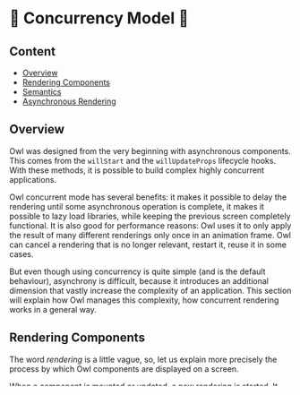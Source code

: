 # 🦉 Concurrency Model 🦉

## Content

- [Overview](#overview)
- [Rendering Components](#rendering-components)
- [Semantics](#semantics)
- [Asynchronous Rendering](#asynchronous-rendering)

## Overview

Owl was designed from the very beginning with asynchronous components. This comes
from the `willStart` and the `willUpdateProps` lifecycle hooks. With these
methods, it is possible to build complex highly concurrent applications.

Owl concurrent mode has several benefits: it makes it possible to delay the
rendering until some asynchronous operation is complete, it makes it possible
to lazy load libraries, while keeping the previous screen completely functional.
It is also good for performance reasons: Owl uses it to only apply the result of
many different renderings only once in an animation frame. Owl can cancel
a rendering that is no longer relevant, restart it, reuse it in some cases.

But even though using concurrency is quite simple (and is the default behaviour),
asynchrony is difficult, because it introduces an additional dimension that
vastly increase the complexity of an application. This section will explain
how Owl manages this complexity, how concurrent rendering works in a general way.

## Rendering Components

The word _rendering_ is a little vague, so, let us explain more precisely the
process by which Owl components are displayed on a screen.

When a component is mounted or updated, a new rendering is started. It has
two phases: _virtual rendering_ and _patching_.

### Virtual rendering

This phase represent the process of rendering a template, in memory, which create a virtual representation of the desired component html). The output of this phase is a
virtual DOM.

It is asynchronous: each subcomponents needs to either be created (so, `willStart`
will need to be called), or updated (which is done with the `willUpdateProps`
method). This is completely a recursive process: a component is the root of a
component tree, and each sub component needs to be (virtually) rendered.

### Patching

Once a rendering is complete, it will be applied on the next animation frame.
This is done synchronously: the whole component tree is patched to the real
DOM.

## Semantics

We give here an informal description of the way components are created/updated
in an application. Here, ordered lists describe actions that are executed
sequentially, bullet lists describe actions that are executed in parallel.

**Scenario 1: initial rendering** Imagine we want to render the following component tree:

```
        A
       / \
      B   C
         / \
        D   E
```

Here is what happen whenever we mount the root
component (with some code like `app.mount(document.body)`).

1. `willStart` is called on `A`

2. when it is done, template `A` is rendered.

   - component `B` is created
     1. `willStart` is called on `B`
     2. template `B` is rendered
   - component `C` is created
     1. `willStart` is called on `C`
     2. template `C` is rendered
        - component `D` is created
          1. `willStart` is called on `D`
          2. template `D` is rendered
        - component `E` is created
          1. `willStart` is called on `E`
          2. template `E` is rendered

3. each components are patched into a detached DOM element, in the following order:
   `E`, `D`, `C`, `B`, `A`. (so the actual full DOM tree is created
   in one pass)

4. the component `A` root element is actually appended to `document.body`

5. The method `mounted` is called recursively on all components in the following
   order: `E`, `D`, `C`, `B`, `A`.

**Scenario 2: rerendering a component**. Now, let's assume that the user clicked on some
button in `C`, and this results in a state update, which is supposed to:

- update `D`,
- remove `E`,
- add new component `F`.

So, the component tree should look like this:

```
        A
       / \
      B   C
         / \
        D   F
```

Here is what Owl will do:

1. because of a state change, the method `render` is called on `C`
2. template `C` is rendered again

   - component `D` is updated:
     1. hook `willUpdateProps` is called on `D` (async)
     2. template `D` is rerendered
   - component `F` is created:
     1. hook `willStart` is called on `F` (async)
     2. template `F` is rendered

3. `willPatch` hooks are called recursively on components `C`, `D` (not on `F`,
   because it is not mounted yet)

4. components `F`, `D` are patched in that order

5. component `C` is patched, which will cause recursively:

   1. `willUnmount` hook on `E`
   2. destruction of `E`,

6. `mounted` hook is called on `F`, `patched` hooks are called on `D`, `C`

Tags are very small helpers to make it easy to write inline templates. There is
only one currently available tag: `xml`, but we plan to add other tags later,
such as a `css` tag, which will be used to write [single file components](../learning/how_to_write_sfc.md).

### Asynchronous Rendering

Working with asynchronous code always adds a lot of complexity to a system. Whenever
different parts of a system are active at the same time, one needs to think
carefully about all possible interactions. Clearly, this is also true for Owl
components.

There are two different common problems with Owl asynchronous rendering model:

- any component can delay the rendering (initial and subsequent) of the whole
  application
- for a given component, there are two independant situations that will trigger an
  asynchronous rerendering: a change in the state, or a change in the props.
  These changes may be done at different times, and Owl has no way of knowing
  how to reconcile the resulting renderings.

Here are a few tips on how to work with asynchronous components:

1. Minimize the use of asynchronous components!
2. Lazy loading external libraries is a good use case for async rendering. This
   is mostly fine, because we can assume that it will only takes a fraction of a
   second, and only once (see [`owl.utils.loadJS`](utils.md#loadjs))
3. For all the other cases, the [`AsyncRoot`](misc.md#asyncroot) component is there to help you. When
   this component is met, a new rendering
   sub tree is created, such that the rendering of that component (and its
   children) is not tied to the rendering of the rest of the interface. It can
   be used on an asynchronous component, to prevent it from delaying the
   rendering of the whole interface, or on a synchronous one, such that its
   rendering isn't delayed by other (asynchronous) components. Note that this
   directive has no effect on the first rendering, but only on subsequent ones
   (triggered by state or props changes).

   ```xml
   <div t-name="ParentComponent">
     <SyncChild />
     <AsyncRoot>
        <AsyncChild/>
     </AsyncRoot>
   </div>
   ```
